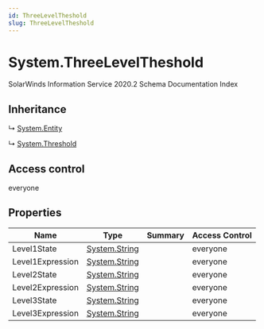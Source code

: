 ```yaml
---
id: ThreeLevelTheshold
slug: ThreeLevelTheshold
---
```


# System.ThreeLevelTheshold

SolarWinds Information Service 2020.2 Schema Documentation Index

## Inheritance

↳ [System.Entity](./../System/Entity)

↳ [System.Threshold](./../System/Threshold)

## Access control

everyone

## Properties

| Name | Type | Summary | Access Control |
| ------ | ------ | ------ | ------ |
| Level1State | [System.String](https://docs.microsoft.com/en-us/dotnet/api/system.string) |  | everyone |
| Level1Expression | [System.String](https://docs.microsoft.com/en-us/dotnet/api/system.string) |  | everyone |
| Level2State | [System.String](https://docs.microsoft.com/en-us/dotnet/api/system.string) |  | everyone |
| Level2Expression | [System.String](https://docs.microsoft.com/en-us/dotnet/api/system.string) |  | everyone |
| Level3State | [System.String](https://docs.microsoft.com/en-us/dotnet/api/system.string) |  | everyone |
| Level3Expression | [System.String](https://docs.microsoft.com/en-us/dotnet/api/system.string) |  | everyone |

